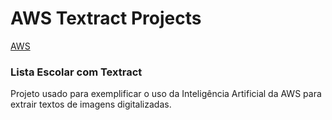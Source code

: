 # AWS Textract Projects

[AWS](https://aws.amazon.com/)

### Lista Escolar com Textract
Projeto usado para exemplificar o uso da Inteligência Artificial da AWS para extrair textos de imagens digitalizadas.
